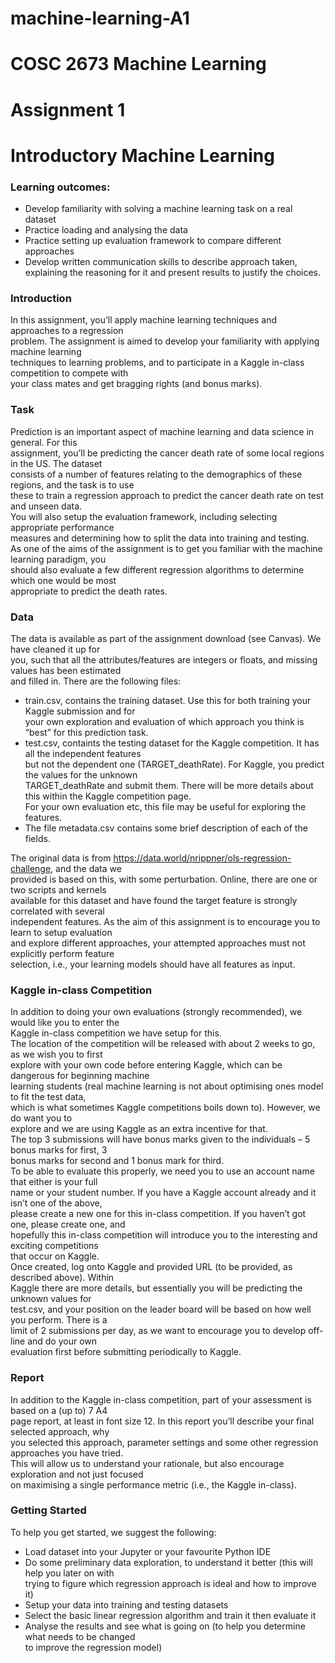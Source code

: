 # machine-learning-A1

# COSC 2673 Machine Learning

# Assignment 1

# Introductory Machine Learning

### Learning outcomes:
* Develop familiarity with solving a machine learning task on a real dataset
* Practice loading and analysing the data
* Practice setting up evaluation framework to compare different approaches
* Develop written communication skills to describe approach taken,  
  explaining the reasoning for it and present results to justify the choices.

### Introduction

In this assignment, you’ll apply machine learning techniques and approaches to a regression  
problem. The assignment is aimed to develop your familiarity with applying machine learning  
techniques to learning problems, and to participate in a Kaggle in-class competition to compete with  
your class mates and get bragging rights (and bonus marks).  

### Task

Prediction is an important aspect of machine learning and data science in general. For this  
assignment, you’ll be predicting the cancer death rate of some local regions in the US. The dataset  
consists of a number of features relating to the demographics of these regions, and the task is to use  
these to train a regression approach to predict the cancer death rate on test and unseen data.  
You will also setup the evaluation framework, including selecting appropriate performance  
measures and determining how to split the data into training and testing.  
As one of the aims of the assignment is to get you familiar with the machine learning paradigm, you  
should also evaluate a few different regression algorithms to determine which one would be most  
appropriate to predict the death rates.  


### Data

The data is available as part of the assignment download (see Canvas). We have cleaned it up for  
you, such that all the attributes/features are integers or floats, and missing values has been estimated  
and filled in. There are the following files:

* train.csv, contains the training dataset. Use this for both training your Kaggle submission and for  
  your own exploration and evaluation of which approach you think is “best” for this prediction task.
* test.csv, containts the testing dataset for the Kaggle competition. It has all the independent features  
  but not the dependent one (TARGET_deathRate). For Kaggle, you predict the values for the unknown  
  TARGET_deathRate and submit them. There will be more details about this within the Kaggle competition page.  
  For your own evaluation etc, this file may be useful for exploring the features.
* The file metadata.csv contains some brief description of each of the fields.
   
The original data is from https://data.world/nrippner/ols-regression-challenge, and the data we  
provided is based on this, with some perturbation. Online, there are one or two scripts and kernels  
available for this dataset and have found the target feature is strongly correlated with several  
independent features. As the aim of this assignment is to encourage you to learn to setup evaluation  
and explore different approaches, your attempted approaches must not explicitly perform feature  
selection, i.e., your learning models should have all features as input.  


### Kaggle in-class Competition

In addition to doing your own evaluations (strongly recommended), we would like you to enter the  
Kaggle in-class competition we have setup for this.  
The location of the competition will be released with about 2 weeks to go, as we wish you to first  
explore with your own code before entering Kaggle, which can be dangerous for beginning machine  
learning students (real machine learning is not about optimising ones model to fit the test data,  
which is what sometimes Kaggle competitions boils down to). However, we do want you to  
explore and we are using Kaggle as an extra incentive for that.  
The top 3 submissions will have bonus marks given to the individuals – 5 bonus marks for first, 3  
bonus marks for second and 1 bonus mark for third.  
To be able to evaluate this properly, we need you to use an account name that either is your full  
name or your student number. If you have a Kaggle account already and it isn’t one of the above,  
please create a new one for this in-class competition. If you haven’t got one, please create one, and  
hopefully this in-class competition will introduce you to the interesting and exciting competitions  
that occur on Kaggle.  
Once created, log onto Kaggle and provided URL (to be provided, as described above). Within  
Kaggle there are more details, but essentially you will be predicting the unknown values for  
test.csv, and your position on the leader board will be based on how well you perform. There is a  
limit of 2 submissions per day, as we want to encourage you to develop off-line and do your own  
evaluation first before submitting periodically to Kaggle.  


### Report

In addition to the Kaggle in-class competition, part of your assessment is based on a (up to) 7 A4  
page report, at least in font size 12. In this report you’ll describe your final selected approach, why  
you selected this approach, parameter settings and some other regression approaches you have tried.  
This will allow us to understand your rationale, but also encourage exploration and not just focused  
on maximising a single performance metric (i.e., the Kaggle in-class).   


### Getting Started

To help you get started, we suggest the following:

* Load dataset into your Jupyter or your favourite Python IDE
* Do some preliminary data exploration, to understand it better (this will help you later on with  
  trying to figure which regression approach is ideal and how to improve it)
* Setup your data into training and testing datasets
* Select the basic linear regression algorithm and train it then evaluate it
* Analyse the results and see what is going on (to help you determine what needs to be changed  
  to improve the regression model)